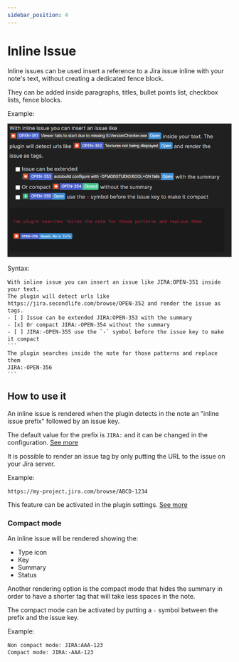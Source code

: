 ```yaml
---
sidebar_position: 4
---
```

# Inline Issue

Inline issues can be used insert a reference to a Jira issue inline with your note's text, without creating a dedicated fence block.

They can be added inside paragraphs, titles, bullet points list, checkbox lists, fence blocks.

Example:

![inlineissues](/img/inlineissues.png)

Syntax:
````
With inline issue you can insert an issue like JIRA:OPEN-351 inside your text.
The plugin will detect urls like https://jira.secondlife.com/browse/OPEN-352 and render the issue as tags.
- [ ] Issue can be extended JIRA:OPEN-353 with the summary
- [x] Or compact JIRA:-OPEN-354 without the summary
- [ ] JIRA:-OPEN-355 use the `-` symbol before the issue key to make it compact
```
The plugin searches inside the note for those patterns and replace them
JIRA:-OPEN-356
```
````

## How to use it

An inline issue is rendered when the plugin detects in the note an "inline issue prefix" followed by an issue key.

The default value for the prefix is `JIRA:` and it can be changed in the configuration.
[See more](/docs/configuration/rendering#inline-issue-prefix)

It is possible to render an issue tag by only putting the URL to the issue on your Jira server.

Example:
```
https://my-project.jira.com/browse/ABCD-1234
```

This feature can be activated in the plugin settings. [See more](/docs/configuration/rendering#issue-url-to-tag)

### Compact mode

An inline issue will be rendered showing the:
- Type icon
- Key
- Summary
- Status

Another rendering option is the compact mode that hides the summary in order to have a shorter tag that will take less spaces in the note.

The compact mode can be activated by putting a `-` symbol between the prefix and the issue key.

Example:

```
Non compact mode: JIRA:AAA-123
Compact mode: JIRA:-AAA-123
```
